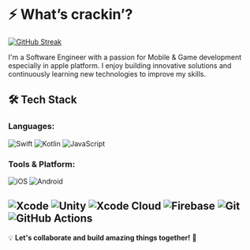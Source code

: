 
# ⚡ What’s crackin’?

[![GitHub Streak](https://github-readme-streak-stats-z2xl.vercel.app?user=doantaa&theme=whatsapp-dark&hide_border=true&card_width=1000)](https://git.io/streak-stats)


I'm a Software Engineer with a passion for Mobile & Game development especially in apple platform. I enjoy building innovative solutions and continuously learning new technologies to improve my skills.

## 🛠️ Tech Stack

### Languages:
![Swift](https://img.shields.io/badge/Swift-000000?style=flat-square&logo=swift&logoColor=orange)
![Kotlin](https://img.shields.io/badge/Kotlin-000000?style=flat-square&logo=kotlin&logoColor=purple)
![JavaScript](https://img.shields.io/badge/JavaScript-000000?style=flat-square&logo=javascript&logoColor=yellow)



### Tools & Platform:
![iOS](https://img.shields.io/badge/iOS-000000?logo=ios&logoColor=white)
![Android](https://img.shields.io/badge/Android-000000?logo=android&logoColor=green)

![Xcode](https://img.shields.io/badge/Xcode-000000?style=flat-square&logo=xcode&logoColor=blue)
![Unity](https://img.shields.io/badge/Unity-000000?style=flat-square&logo=unity&logoColor=white)
![Xcode Cloud](https://img.shields.io/badge/Xcode_Cloud-000000?style=flat-square&logo=xcode&logoColor=blue)
![Firebase](https://img.shields.io/badge/Firebase-000000?style=flat-square&logo=firebase&logoColor=yellow)
![Git](https://img.shields.io/badge/Git-000000?style=flat-square&logo=git&logoColor=orange)
![GitHub Actions](https://img.shields.io/badge/Github_actions-000000?style=flat-square&logo=githubactions&logoColor=blue)
--


💡 **Let's collaborate and build amazing things together!** 🚀
